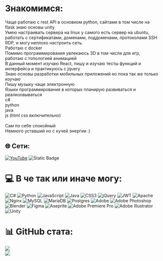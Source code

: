 # Знакомимся:
Чаще работаю с rest API в основном python, сайтами в том числе на flask знаю основы unity<br>Умею настраивать сервера на linux у самого есть сервер на ubuntu, работать с сертификатами, доменами, поддоменами, протоколами SSH RDP, и могу неплохо настроить сеть.<br>Работаю с docker<br>Помимо программирования увлекаюсь 3D в том числе для игр, работаю с топологией анимацией<br>В данный момент изучаю React, пишу и изучаю тесты функций и интерфейса и практикуюсь  с jquery<br>Знаю основы разработки мобильных приложений но пока так же только изучаю<br>Пишу музыку чаще электронную<br>Языки программирования в которых планирую развиваться и реализовываться<br>c#<br>python<br>java<br>js (html css включительно)<br><br>Сам по себе спокойный<br>Немного уставший но с кучей энергии :)


## 🌐 Сети:
[![YouTube](https://img.shields.io/badge/YouTube-%23FF0000.svg?logo=YouTube&logoColor=white)](https://youtube.com/@@redabyq) ![Static Badge](https://img.shields.io/badge/Telegram%20-%20cyan?style=flat&logo=https%3A%2F%2Ftelegram.org%2Fimg%2Ffavicon-32x32.png&link=https%3A%2F%2Ft.me%2Fredabyq)

# 💻 В че так или иначе могу:
![C#](https://img.shields.io/badge/c%23-%23239120.svg?style=for-the-badge&logo=csharp&logoColor=white) ![Python](https://img.shields.io/badge/python-3670A0?style=for-the-badge&logo=python&logoColor=ffdd54) ![JavaScript](https://img.shields.io/badge/javascript-%23323330.svg?style=for-the-badge&logo=javascript&logoColor=%23F7DF1E) ![Java](https://img.shields.io/badge/java-%23ED8B00.svg?style=for-the-badge&logo=openjdk&logoColor=white) ![CSS3](https://img.shields.io/badge/css3-%231572B6.svg?style=for-the-badge&logo=css3&logoColor=white) ![jQuery](https://img.shields.io/badge/jquery-%230769AD.svg?style=for-the-badge&logo=jquery&logoColor=white) ![JWT](https://img.shields.io/badge/JWT-black?style=for-the-badge&logo=JSON%20web%20tokens) ![Apache](https://img.shields.io/badge/apache-%23D42029.svg?style=for-the-badge&logo=apache&logoColor=white) ![Nginx](https://img.shields.io/badge/nginx-%23009639.svg?style=for-the-badge&logo=nginx&logoColor=white) ![MySQL](https://img.shields.io/badge/mysql-4479A1.svg?style=for-the-badge&logo=mysql&logoColor=white) ![MariaDB](https://img.shields.io/badge/MariaDB-003545?style=for-the-badge&logo=mariadb&logoColor=white) ![Postgres](https://img.shields.io/badge/postgres-%23316192.svg?style=for-the-badge&logo=postgresql&logoColor=white) ![Adobe](https://img.shields.io/badge/adobe-%23FF0000.svg?style=for-the-badge&logo=adobe&logoColor=white) ![Adobe Photoshop](https://img.shields.io/badge/adobe%20photoshop-%2331A8FF.svg?style=for-the-badge&logo=adobe%20photoshop&logoColor=white) ![Blender](https://img.shields.io/badge/blender-%23F5792A.svg?style=for-the-badge&logo=blender&logoColor=white) ![Figma](https://img.shields.io/badge/figma-%23F24E1E.svg?style=for-the-badge&logo=figma&logoColor=white) ![Aseprite](https://img.shields.io/badge/Aseprite-FFFFFF?style=for-the-badge&logo=Aseprite&logoColor=#7D929E) ![Adobe Premiere Pro](https://img.shields.io/badge/Adobe%20Premiere%20Pro-9999FF.svg?style=for-the-badge&logo=Adobe%20Premiere%20Pro&logoColor=white) ![Adobe Illustrator](https://img.shields.io/badge/adobe%20illustrator-%23FF9A00.svg?style=for-the-badge&logo=adobe%20illustrator&logoColor=white) ![Unity](https://img.shields.io/badge/unity-%23000000.svg?style=for-the-badge&logo=unity&logoColor=white)
# 📊 GitHub стата:
![](https://github-readme-stats.vercel.app/api?username=redabyq&theme=dark&hide_border=false&include_all_commits=false&count_private=false)<br/>
![](https://github-readme-stats.vercel.app/api/top-langs/?username=redabyq&theme=dark&hide_border=false&include_all_commits=false&count_private=false&layout=compact)

